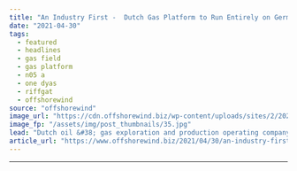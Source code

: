 ```yaml
---
title: "An Industry First -  Dutch Gas Platform to Run Entirely on German Offshore Wind Power"
date: "2021-04-30"
tags: 
  - featured
  - headlines
  - gas field
  - gas platform
  - n05 a
  - one dyas
  - riffgat
  - offshorewind
source: "offshorewind"
image_url: "https://cdn.offshorewind.biz/wp-content/uploads/sites/2/2021/04/30132502/German-Offshore-Wind-Farm-to-Power-Dutch-Gas-Platform.jpg"
image_fp: "/assets/img/post_thumbnails/35.jpg"
lead: "Dutch oil &#38; gas exploration and production operating company ONE-Dyas plans to power a"
article_url: "https://www.offshorewind.biz/2021/04/30/an-industry-first-dutch-gas-platform-to-run-entirely-on-german-offshore-wind-power/"
---
```


---
